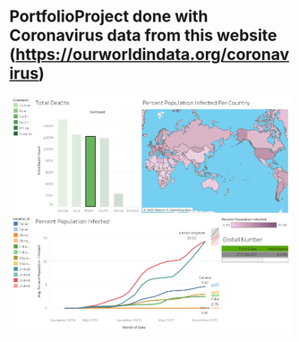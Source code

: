 # PortfolioProject done with Coronavirus data from this website (https://ourworldindata.org/coronavirus)
![tabular view](https://github.com/drop2vsuresh/PortfolioProject/blob/main/Dashboard%201.png)
